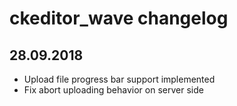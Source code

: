 # ckeditor_wave changelog

## 28.09.2018

  * Upload file progress bar support implemented
  * Fix abort uploading behavior on server side

